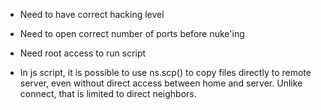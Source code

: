 * Need to have correct hacking level

* Need to open correct number of ports before nuke'ing

* Need root access to run script

* In js script, it is possible to use ns.scp() to copy files directly to remote server, even without direct access between home and server. Unlike connect, that is limited to direct neighbors.
